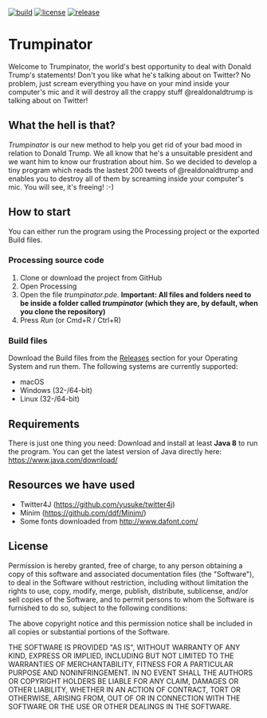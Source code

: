 [![build](https://travis-ci.com/eliashaeussler/trumpinator.svg?token=vkQdh4FDH2sRrf94RJjF&branch=master)](https://travis-ci.com/eliashaeussler/trumpinator)
[![license](https://img.shields.io/github/license/eliashaeussler/trumpinator.svg)](https://github.com/eliashaeussler/trumpinator/blob/master/LICENSE.md)
[![release](https://img.shields.io/github/release/eliashaeussler/trumpinator.svg)](https://GitHub.com/eliashaeussler/trumpinator/releases/)

# Trumpinator
Welcome to Trumpinator, the world's best opportunity to deal with Donald Trump's statements! Don't you like what he's talking about on Twitter? No problem, just scream everything you have on your mind inside your computer's mic and it will destroy all the crappy stuff @realdonaldtrump is talking about on Twitter!

## What the hell is that?
*Trumpinator* is our new method to help you get rid of your bad mood in relation to Donald Trump. We all know that he's a unsuitable president and we want him to know our frustration about him. So we decided to develop a tiny program which reads the lastest 200 tweets of @realdonaldtrump and enables you to destroy all of them by screaming inside your computer's mic. You will see, it's freeing! :-)

## How to start
You can either run the program using the Processing project or the exported Build files.

### Processing source code
1. Clone or download the project from GitHub
2. Open Processing
3. Open the file *trumpinator.pde*. **Important: All files and folders need to be inside a folder called *trumpinator* (which they are, by default, when you clone the repository)**
4. Press *Run* (or Cmd+R / Ctrl+R)

### Build files
Download the Build files from the [Releases](https://github.com/eliashaeussler/trumpinator/releases) section for your Operating System and run them. The following systems are currently supported:

* macOS
* Windows (32-/64-bit)
* Linux (32-/64-bit)

## Requirements
There is just one thing you need: Download and install at least **Java 8** to run the program. You can get the latest version of Java directly here: https://www.java.com/download/

## Resources we have used
* Twitter4J (https://github.com/yusuke/twitter4j)
* Minim (https://github.com/ddf/Minim/)
* Some fonts downloaded from http://www.dafont.com/

## License
Permission is hereby granted, free of charge, to any person obtaining a copy of this software and associated documentation files (the "Software"), to deal in the Software without restriction, including without limitation the rights to use, copy, modify, merge, publish, distribute, sublicense, and/or sell copies of the Software, and to permit persons to whom the Software is furnished to do so, subject to the following conditions:

The above copyright notice and this permission notice shall be included in all copies or substantial portions of the Software.

THE SOFTWARE IS PROVIDED "AS IS", WITHOUT WARRANTY OF ANY KIND, EXPRESS OR IMPLIED, INCLUDING BUT NOT LIMITED TO THE WARRANTIES OF MERCHANTABILITY, FITNESS FOR A PARTICULAR PURPOSE AND NONINFRINGEMENT. IN NO EVENT SHALL THE AUTHORS OR COPYRIGHT HOLDERS BE LIABLE FOR ANY CLAIM, DAMAGES OR OTHER LIABILITY, WHETHER IN AN ACTION OF CONTRACT, TORT OR OTHERWISE, ARISING FROM, OUT OF OR IN CONNECTION WITH THE SOFTWARE OR THE USE OR OTHER DEALINGS IN THE SOFTWARE.
